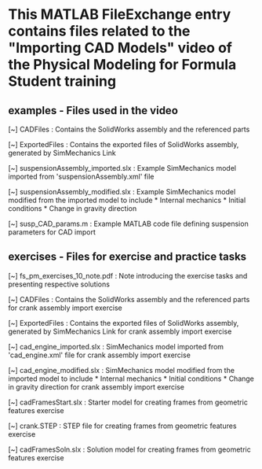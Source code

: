 # This MATLAB FileExchange entry contains files related to the "Importing CAD Models" video of the Physical Modeling for Formula Student training

## examples - Files used in the video

[~] CADFiles : Contains the SolidWorks assembly and the referenced parts

[~] ExportedFiles : Contains the exported files of SolidWorks assembly, generated by SimMechanics Link

[~] suspensionAssembly_imported.slx : Example SimMechanics model imported from 'suspensionAssembly.xml' file

[~] suspensionAssembly_modified.slx : Example SimMechanics model modified from the imported model to include
                                      * Internal mechanics
                                      * Initial conditions
                                      * Change in gravity direction

[~] susp_CAD_params.m : Example MATLAB code file defining suspension parameters for CAD import

## exercises - Files for exercise and practice tasks

[~] fs_pm_exercises_10_note.pdf : Note introducing the exercise tasks and presenting respective solutions

[~] CADFiles : Contains the SolidWorks assembly and the referenced parts for crank assembly import exercise

[~] ExportedFiles : Contains the exported files of SolidWorks assembly, generated by SimMechanics Link for crank assembly import exercise

[~] cad_engine_imported.slx : SimMechanics model imported from 'cad_engine.xml' file for crank assembly import exercise

[~] cad_engine_modified.slx : SimMechanics model modified from the imported model to include 
                                      * Internal mechanics
                                      * Initial conditions
                                      * Change in gravity direction
                              for crank assembly import exercise

[~] cadFramesStart.slx : Starter model for creating frames from geometric features exercise

[~] crank.STEP : STEP file for creating frames from geometric features exercise

[~] cadFramesSoln.slx : Solution model for creating frames from geometric features exercise
